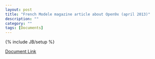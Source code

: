 ```yaml
---
layout: post
title: "French Modele magazine article about Open9x (april 2013)"
description: ""
category: ""
tags: [Documents]
---
```

{% include JB/setup %}

[Document Link](https://opentx.googlecode.com/files/MMAG739_Open9x.pdf)
